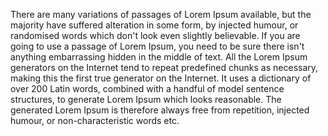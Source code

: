 There are many variations of passages of Lorem Ipsum available, but the majority have suffered
 alteration in some form, by injected humour, or randomised words which don't look even 
 slightly believable. If you are going to use a passage of Lorem Ipsum, you need to be sure 
 there isn't anything embarrassing hidden in the middle of text. All the Lorem Ipsum generators 
 on the Internet tend to repeat predefined chunks as necessary, making this the first true 
 generator on the Internet. It uses a dictionary of over 200 Latin words, combined with a 
 handful of model sentence structures, to generate Lorem Ipsum which looks reasonable. The 
 generated Lorem Ipsum is therefore always free from repetition, injected humour, or 
 non-characteristic words etc.




 